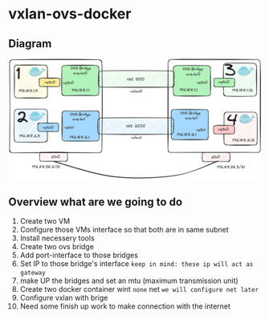 # vxlan-ovs-docker

## Diagram

![OVS Diagram](https://github.com/reduanmasud/vxlan-ovs-docker/blob/main/vxlan-ovs-docker.png)

## Overview what are we going to do

1. Create two VM
2. Configure those VMs interface so that both are in same subnet
3. Install necessery tools
4. Create two ovs bridge
5. Add port-interface to those bridges
6. Set IP to those bridge's interface `keep in mind: these ip will act as gateway`
7. make UP the bridges and set an mtu (maximum transmission unit)
8. Create two docker container wint `none` net `we will configure net later`
9. Configure vxlan with brige
10. Need some finish up work to make connection with the internet
